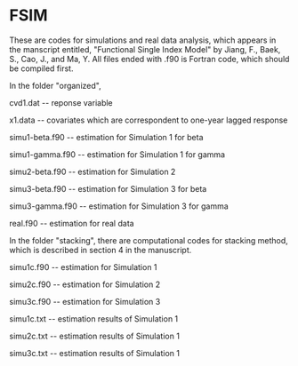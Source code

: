 # FSIM
These are codes for simulations and real data analysis, which appears in the manscript entitled, "Functional Single Index Model" by Jiang, F., Baek, S., Cao, J., and Ma, Y. 
All files ended with .f90 is Fortran code, which should be compiled first. 

In the folder "organized",

cvd1.dat -- reponse variable 

x1.data -- covariates which are correspondent to one-year lagged response

simu1-beta.f90 -- estimation for Simulation 1 for beta

simu1-gamma.f90 -- estimation for Simulation 1 for gamma

simu2-beta.f90 -- estimation for Simulation 2

simu3-beta.f90 -- estimation for Simulation 3 for beta

simu3-gamma.f90 -- estimation for Simulation 3 for gamma

real.f90 -- estimation for real data

In the folder "stacking", there are computational codes for stacking method, which is described in section 4 in the manuscript.

simu1c.f90 -- estimation for Simulation 1

simu2c.f90 -- estimation for Simulation 2

simu3c.f90 -- estimation for Simulation 3

simu1c.txt -- estimation results of Simulation 1

simu2c.txt -- estimation results of Simulation 1

simu3c.txt -- estimation results of Simulation 1
